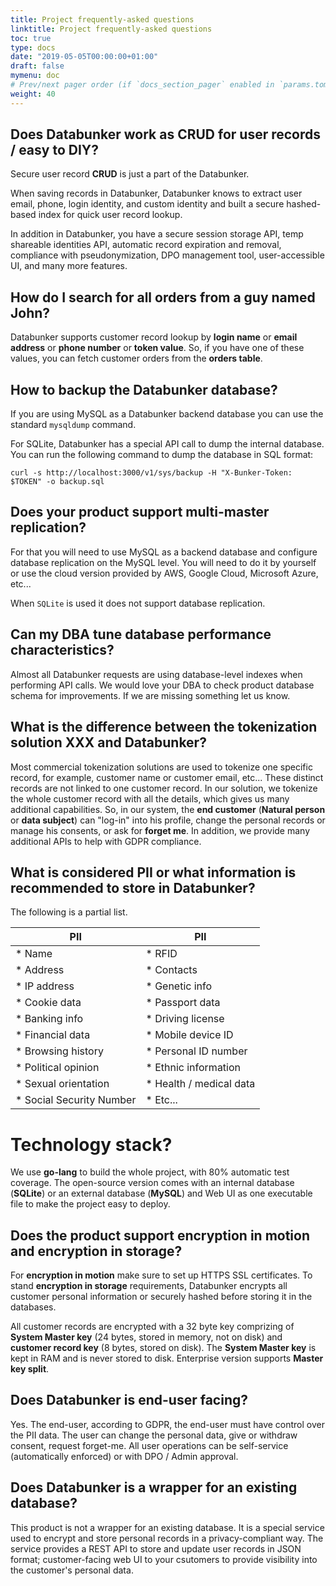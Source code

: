 ```yaml
---
title: Project frequently-asked questions
linktitle: Project frequently-asked questions
toc: true
type: docs
date: "2019-05-05T00:00:00+01:00"
draft: false
mymenu: doc
# Prev/next pager order (if `docs_section_pager` enabled in `params.toml`)
weight: 40
---
```


## Does Databunker work as CRUD for user records / easy to DIY?

Secure user record **CRUD** is just a part of the Databunker.

When saving records in Databunker, Databunker knows to extract user email, phone, login identity, and custom identity and built a secure hashed-based index for quick user record lookup.

In addition in Databunker, you have a secure session storage API, temp shareable identities API, automatic record expiration and removal, compliance with pseudonymization, DPO management tool, user-accessible UI, and many more features.

## How do I search for all orders from a guy named John?

Databunker supports customer record lookup by **login name** or **email address** or **phone number** or **token value**.
So, if you have one of these values, you can fetch customer orders from the **orders table**.

## How to backup the Databunker database?

If you are using MySQL as a Databunker backend database you can use the standard `mysqldump` command.

For SQLite,  Databunker has a special API call to dump the internal database. You can run the following command to dump the database in SQL format:

```
curl -s http://localhost:3000/v1/sys/backup -H "X-Bunker-Token: $TOKEN" -o backup.sql
```

## Does your product support multi-master replication?

For that you will need to use MySQL as a backend database and configure database replication on the MySQL level. You will need to do it by yourself or use the cloud version provided by AWS, Google Cloud, Microsoft Azure, etc...

When `SQLite` is used it does not support database replication.

## Can my DBA tune database performance characteristics?

Almost all Databunker requests are using database-level indexes when performing API calls.
We would love your DBA to check product database schema for improvements. If we are missing something let us know.

## What is the difference between the tokenization solution XXX and Databunker?

Most commercial tokenization solutions are used to tokenize one specific record, for example, customer name or 
customer email, etc... These distinct records are not linked to one customer record. In our solution, we tokenize the 
whole customer record with all the details, which gives us many additional capabilities. So, in our system, the
**end customer** (**Natural person** or **data subject**) can "log-in" into his profile, change the personal records or
manage his consents, or ask for **forget me**. In addition, we provide many additional APIs to help with GDPR compliance.


## What is considered PII or what information is recommended to store in Databunker?

The following is a partial list.

| PII                           | PII                       |
| ----------------------------- | ------------------------- |
| * Name                        | * RFID                    |
| * Address                     | * Contacts                |
| * IP address                  | * Genetic info            |
| * Cookie data                 | * Passport data           |
| * Banking info                | * Driving license         |
| * Financial data              | * Mobile device ID        |
| * Browsing history            | * Personal ID number      |
| * Political opinion           | * Ethnic information      |
| * Sexual orientation          | * Health / medical data   |
| * Social Security Number      | * Etc...                  |


# Technology stack?

We use **go-lang** to build the whole project, with 80% automatic test coverage. The open-source version comes with an internal
database (**SQLite**) or an external database (**MySQL**) and Web UI as one executable file to make the project easy to deploy.

## Does the product support encryption in motion and encryption in storage?

For **encryption in motion** make sure to set up HTTPS SSL certificates. To stand **encryption in storage** requirements,
Databunker encrypts all customer personal information or securely hashed before storing it in the databases.

All customer records are encrypted with a 32 byte key comprizing of
**System Master key** (24 bytes, stored in memory, not on disk) and **customer record key** (8 bytes, stored on disk).
The **System Master key** is kept in RAM and is never stored to disk. Enterprise version supports **Master key split**. 

## Does Databunker is end-user facing?

Yes. The end-user, according to GDPR, the end-user must have control over the PII data. The user can change the personal data, give 
or withdraw consent, request forget-me. All user operations can be self-service (automatically enforced) or with DPO / Admin approval.

## Does Databunker is a wrapper for an existing database?

This product is not a wrapper for an existing database. It is a special service used to encrypt and store personal records
in a privacy-compliant way. The service provides a REST API to store and update user records in JSON format; 
customer-facing web UI to your csutomers to provide visibility into the customer's personal data.

